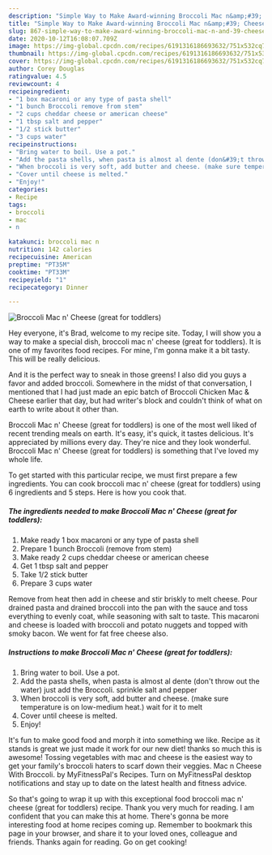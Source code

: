 ```yaml
---
description: "Simple Way to Make Award-winning Broccoli Mac n&amp;#39; Cheese (great for toddlers)"
title: "Simple Way to Make Award-winning Broccoli Mac n&amp;#39; Cheese (great for toddlers)"
slug: 867-simple-way-to-make-award-winning-broccoli-mac-n-and-39-cheese-great-for-toddlers
date: 2020-10-12T16:08:07.709Z
image: https://img-global.cpcdn.com/recipes/6191316186693632/751x532cq70/broccoli-mac-n-cheese-great-for-toddlers-recipe-main-photo.jpg
thumbnail: https://img-global.cpcdn.com/recipes/6191316186693632/751x532cq70/broccoli-mac-n-cheese-great-for-toddlers-recipe-main-photo.jpg
cover: https://img-global.cpcdn.com/recipes/6191316186693632/751x532cq70/broccoli-mac-n-cheese-great-for-toddlers-recipe-main-photo.jpg
author: Corey Douglas
ratingvalue: 4.5
reviewcount: 4
recipeingredient:
- "1 box macaroni or any type of pasta shell"
- "1 bunch Broccoli remove from stem"
- "2 cups cheddar cheese or american cheese"
- "1 tbsp salt and pepper"
- "1/2 stick butter"
- "3 cups water"
recipeinstructions:
- "Bring water to boil. Use a pot."
- "Add the pasta shells, when pasta is almost al dente (don&#39;t throw out the water) just add the Broccoli. sprinkle salt and pepper"
- "When broccoli is very soft, add butter and cheese. (make sure temperature is on low-medium heat.) wait for it to melt"
- "Cover until cheese is melted."
- "Enjoy!"
categories:
- Recipe
tags:
- broccoli
- mac
- n

katakunci: broccoli mac n 
nutrition: 142 calories
recipecuisine: American
preptime: "PT35M"
cooktime: "PT33M"
recipeyield: "1"
recipecategory: Dinner

---
```



![Broccoli Mac n&#39; Cheese (great for toddlers)](https://img-global.cpcdn.com/recipes/6191316186693632/751x532cq70/broccoli-mac-n-cheese-great-for-toddlers-recipe-main-photo.jpg)

Hey everyone, it's Brad, welcome to my recipe site. Today, I will show you a way to make a special dish, broccoli mac n&#39; cheese (great for toddlers). It is one of my favorites food recipes. For mine, I'm gonna make it a bit tasty. This will be really delicious.

And it is the perfect way to sneak in those greens! I also did you guys a favor and added broccoli. Somewhere in the midst of that conversation, I mentioned that I had just made an epic batch of Broccoli Chicken Mac &amp; Cheese earlier that day, but had writer&#39;s block and couldn&#39;t think of what on earth to write about it other than.

Broccoli Mac n&#39; Cheese (great for toddlers) is one of the most well liked of recent trending meals on earth. It's easy, it's quick, it tastes delicious. It's appreciated by millions every day. They're nice and they look wonderful. Broccoli Mac n&#39; Cheese (great for toddlers) is something that I've loved my whole life.


To get started with this particular recipe, we must first prepare a few ingredients. You can cook broccoli mac n&#39; cheese (great for toddlers) using 6 ingredients and 5 steps. Here is how you cook that.

<!--inarticleads1-->

##### The ingredients needed to make Broccoli Mac n&#39; Cheese (great for toddlers):

1. Make ready 1 box macaroni or any type of pasta shell
1. Prepare 1 bunch Broccoli (remove from stem)
1. Make ready 2 cups cheddar cheese or american cheese
1. Get 1 tbsp salt and pepper
1. Take 1/2 stick butter
1. Prepare 3 cups water


Remove from heat then add in cheese and stir briskly to melt cheese. Pour drained pasta and drained broccoli into the pan with the sauce and toss everything to evenly coat, while seasoning with salt to taste. This macaroni and cheese is loaded with broccoli and potato nuggets and topped with smoky bacon. We went for fat free cheese also. 

<!--inarticleads2-->

##### Instructions to make Broccoli Mac n&#39; Cheese (great for toddlers):

1. Bring water to boil. Use a pot.
1. Add the pasta shells, when pasta is almost al dente (don&#39;t throw out the water) just add the Broccoli. sprinkle salt and pepper
1. When broccoli is very soft, add butter and cheese. (make sure temperature is on low-medium heat.) wait for it to melt
1. Cover until cheese is melted.
1. Enjoy!


It&#39;s fun to make good food and morph it into something we like. Recipe as it stands is great we just made it work for our new diet! thanks so much this is awesome! Tossing vegetables with mac and cheese is the easiest way to get your family&#39;s broccoli haters to scarf down their veggies. Mac n Cheese With Broccoli. by MyFitnessPal&#39;s Recipes. Turn on MyFitnessPal desktop notifications and stay up to date on the latest health and fitness advice. 

So that's going to wrap it up with this exceptional food broccoli mac n&#39; cheese (great for toddlers) recipe. Thank you very much for reading. I am confident that you can make this at home. There's gonna be more interesting food at home recipes coming up. Remember to bookmark this page in your browser, and share it to your loved ones, colleague and friends. Thanks again for reading. Go on get cooking!
